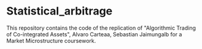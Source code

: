 # Statistical_arbitrage

This repository contains the code of the replication of "Algorithmic Trading of Co-integrated Assets", Alvaro Carteaa, Sebastian Jaimungalb for a Market Microstructure coursework.
